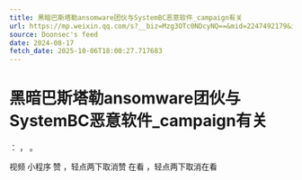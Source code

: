 ```yaml
---
title: 黑暗巴斯塔勒ansomware团伙与SystemBC恶意软件_campaign有关
url: https://mp.weixin.qq.com/s?__biz=Mzg3OTc0NDcyNQ==&mid=2247492179&idx=3&sn=d0525a416ca26c58d4bafaae2431ac15
source: Doonsec's feed
date: 2024-08-17
fetch_date: 2025-10-06T18:00:27.717683
---
```


# 黑暗巴斯塔勒ansomware团伙与SystemBC恶意软件_campaign有关

：
，
。

视频
小程序
赞
，轻点两下取消赞
在看
，轻点两下取消在看